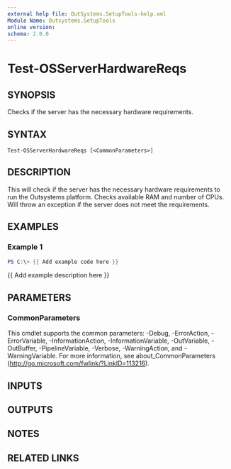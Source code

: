 ```yaml
---
external help file: OutSystems.SetupTools-help.xml
Module Name: Outsystems.SetupTools
online version:
schema: 2.0.0
---
```


# Test-OSServerHardwareReqs

## SYNOPSIS
Checks if the server has the necessary hardware requirements.

## SYNTAX

```
Test-OSServerHardwareReqs [<CommonParameters>]
```

## DESCRIPTION
This will check if the server has the necessary hardware requirements to run the Outsystems platform.
Checks available RAM and number of CPUs.
Will throw an exception if the server does not meet the requirements.

## EXAMPLES

### Example 1
```powershell
PS C:\> {{ Add example code here }}
```

{{ Add example description here }}

## PARAMETERS

### CommonParameters
This cmdlet supports the common parameters: -Debug, -ErrorAction, -ErrorVariable, -InformationAction, -InformationVariable, -OutVariable, -OutBuffer, -PipelineVariable, -Verbose, -WarningAction, and -WarningVariable.
For more information, see about_CommonParameters (http://go.microsoft.com/fwlink/?LinkID=113216).

## INPUTS

## OUTPUTS

## NOTES

## RELATED LINKS

